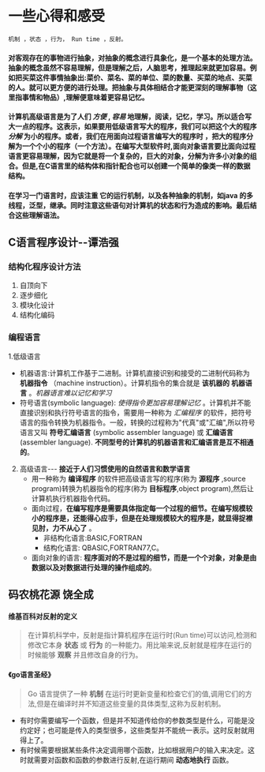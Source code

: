 # 一些心得和感受 
    机制 ，状态 ，行为， Run time ，反射。
#### 对客观存在的事物进行抽象，对抽象的概念进行具象化，是一个基本的处理方法。抽象的概念虽然不容易理解，但是理解之后，人脑思考，推理起来就更加容易。例如把买菜这件事情抽象出:菜价、菜名、菜的单位、菜的数量、买菜的地点、买菜的人。就可以更方便的进行处理。把抽象与具体相结合才能更深刻的理解事物（这里指事情和物品）,理解便意味着更容易记忆。
#### 计算机高级语言是为了人们 *方便* , *容易* 地理解，阅读，记忆，学习。所以适合写大一点的程序。这表示，如果要用低级语言写大的程序，我们可以把这个大的程序 *分解* 为小的程序。或者，我们在用面向过程语言编写大的程序时 ，把大的程序分解为一个个小的程序（一个方法）。在编写大型软件时,面向对象语言要比面向过程语言更容易理解，因为它就是将一个复杂的，巨大的对象，分解为许多小对象的组合。但是,在C语言里的结构体和指针配合也可以创建一个简单的像类一样的数据结构。
#### 在学习一门语言时，应该注重 它的运行机制，以及各种抽象的机制，如java 的多线程，泛型，继承。同时注意这些语句对计算机的状态和行为造成的影响。最后结合这些理解语法。
## C语言程序设计--谭浩强
### 结构化程序设计方法
1. 自顶向下
2. 逐步细化
3. 模块化设计
4. 结构化编码
### 编程语言
1.低级语言
  + 机器语言:计算机工作基于二进制。计算机直接识别和接受的二进制代码称为 **机器指令** （machine instruction）。计算机指令的集合就是 **该机器的** **机器语言** 。*机器语言难以记忆和学习*
  + 符号语言(symbolic  language): *使得指令更加容易理解记忆* 。计算机并不能直接识别和执行符号语言的指令，需要用一种称为 *汇编程序* 的软件，把符号语言的指令转换为机器指令。一般，转换的过程称为"代真"或"汇编",所以符号语言又叫 **符号汇编语言** (symbolic assembler language) 或 **汇编语言** (assembler language). **不同型号的计算机的机器语言和汇编语言是互不相通的**。
2. 高级语言--- **接近于人们习惯使用的自然语言和数学语言**
   + 用一种称为 **编译程序** 的软件把高级语言写的程序(称为 **源程序** ,source program)转换为机器指令的程序(称为 **目标程序**,object program),然后让计算机执行机器指令代码。
    + 面向过程，**在编写程序是需要具体指定每一个过程的细节。在编写规模较小的程序是，还能得心应手，但是在处理规模较大的程序是，就显得捉襟见肘，力不从心了** 。
      + 非结构化语言:BASIC,FORTRAN
      + 结构化语言: QBASIC,FORTRAN77,C。
    + 面向对象的语言: **程序面对的不是过程的细节，而是一个个对象，对象是由数据以及对数据进行处理的操作组成的**。 
## 码农桃花源 饶全成
#### 维基百科对反射的定义
> 在计算机科学中，反射是指计算机程序在运行时(Run time)可以访问,检测和修改它本身 **状态** 或 **行为** 的一种能力。用比喻来说,反射就是程序在运行的时候能够 **观察** 并且修改自身的行为。
#### 《go语言圣经》
> Go 语言提供了一种 **机制** 在运行时更新变量和检查它们的值,调用它们的方法,但是在编译时并不知道这些变量的具体类型,这称为反射机制。
+ 有时你需要编写一个函数，但是并不知道传给你的参数类型是什么，可能是没约定好；也可能是传入的类型很多，这些类型并不能统一表示。这时反射就用得上了。
+ 有时候需要根据某些条件决定调用哪个函数，比如根据用户的输入来决定。这时就需要对函数和函数的参数进行反射,在运行期间 **动态地执行** 函数。
